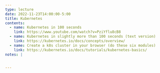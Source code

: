 ```yaml
---
type: lecture
date: 2022-11-23T14:00:00-5:00
title: Kubernetes
contents:
  - name: Kubernetes in 100 seconds
    link: https://www.youtube.com/watch?v=PziYflu8cB8
  - name: Kubernetes in slightly more than 100 seconds (text version)
    link: https://kubernetes.io/docs/concepts/overview/
  - name: Create a k8s cluster in your browser (do these six modules)
    link: https://kubernetes.io/docs/tutorials/kubernetes-basics/
notes: | 


---
```

